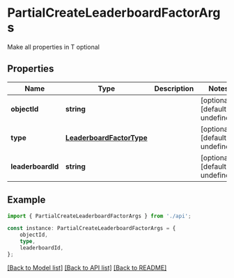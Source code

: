 # PartialCreateLeaderboardFactorArgs

Make all properties in T optional

## Properties

Name | Type | Description | Notes
------------ | ------------- | ------------- | -------------
**objectId** | **string** |  | [optional] [default to undefined]
**type** | [**LeaderboardFactorType**](LeaderboardFactorType.md) |  | [optional] [default to undefined]
**leaderboardId** | **string** |  | [optional] [default to undefined]

## Example

```typescript
import { PartialCreateLeaderboardFactorArgs } from './api';

const instance: PartialCreateLeaderboardFactorArgs = {
    objectId,
    type,
    leaderboardId,
};
```

[[Back to Model list]](../README.md#documentation-for-models) [[Back to API list]](../README.md#documentation-for-api-endpoints) [[Back to README]](../README.md)
